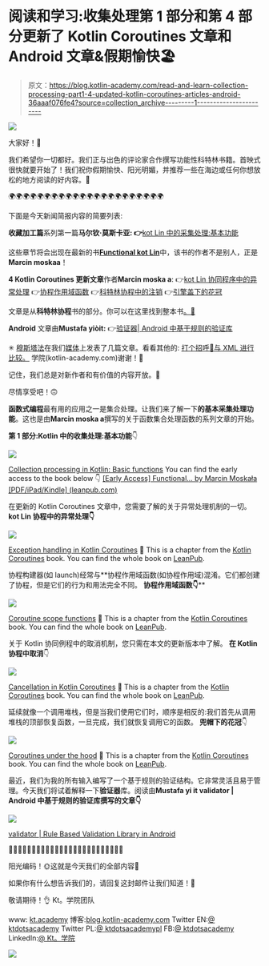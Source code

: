 # 阅读和学习:收集处理第 1 部分和第 4 部分更新了 Kotlin Coroutines 文章和 Android 文章&假期愉快🏖

> 原文：<https://blog.kotlin-academy.com/read-and-learn-collection-processing-part1-4-updated-kotlin-coroutines-articles-android-36aaaf076fe4?source=collection_archive---------1----------------------->

![](img/40bbc638885d30c036641b7d5aa25cbb.png)

大家好！🙂

我们希望你一切都好。我们正与出色的评论家合作撰写功能性科特林书籍。首映式很快就要开始了！我们祝你假期愉快、阳光明媚，并推荐一些在海边或任何你想放松的地方阅读的好内容。🌴

🌍🌍🌍🌍🌍🌍🌍🌍🌍🌍🌍🌍🌍🌍🌍🌍🌍🌍🌍🌍🌍🌍

下面是今天新闻简报内容的简要列表:

**收藏加工篇**系列第一篇**马尔钦·莫斯卡亚:
👉**[kot Lin 中的采集处理:基本功能](https://kt.academy/article/fk-cp-basic)

这些章节将会出现在最新的书[**Functional kot Lin**](https://leanpub.com/kotlin_functional)中，该书的作者不是别人，正是**Marcin moskaa**！

**4 Kotlin Coroutines 更新文章**作者**Marcin moska a**:
👉[kot Lin 协同程序中的异常处理](https://kt.academy/article/cc-exception-handling)
👉[协程作用域函数](https://kt.academy/article/cc-scoping-functions)
👉[科特林协程中的注销](https://kt.academy/article/cc-cancellation)
👉[引擎盖下的花冠](https://kt.academy/article/cc-under-the-hood)

文章是从**科特林协程**书的部分。你可以在这里找到整本书[。📖](https://leanpub.com/coroutines/)

**Android** 文章由**Mustafa yiòit:**
👉[验证器| Android 中基于规则的验证库](/validator-rule-based-validation-library-in-android-2058e8d6c27)

✳ [穆斯塔法](https://mustafayigitt.medium.com/)在我们[媒体](https://blog.kotlin-academy.com/)上发表了几篇文章。看看其他的:
[打个招呼👋与 XML 进行比较。](/say-hello-to-jetpack-compose-and-compare-with-xml-6bc6053aec13)
学院(kotlin-academy.com)谢谢！👏

记住，我们总是对新作者和有价值的内容开放。📝

尽情享受吧！🙃

**函数式编程**最有用的应用之一是集合处理。让我们来了解一下**的基本采集处理功能**。这也是由**Marcin moska a**撰写的关于函数集合处理函数的系列文章的开始。

**第 1 部分:Kotlin 中的收集处理:基本功能**👇

[![](img/d5d06a269f3f60defd81315b6ad48fc8.png)](https://kt.academy/article/fk-cp-basic)

[Collection processing in Kotlin: Basic functions](https://kt.academy/article/fk-cp-basic)
You can find the early access to the book below 👇
[[Early Access] Functional… by Marcin Moskała [PDF/iPad/Kindle] (leanpub.com)](https://leanpub.com/kotlin_functional)

在更新的 Kotlin Coroutines 文章中，您需要了解的关于异常处理机制的一切。
**kot Lin 协程中的异常处理👇**

[![](img/df5d911cb1662ee5931bddae2ed04512.png)](https://kt.academy/article/cc-exception-handling)

[Exception handling in Kotlin Coroutines](https://kt.academy/article/cc-exception-handling)
🔻 This is a chapter from the [Kotlin Coroutines](https://kt.academy/book/coroutines) book. You can find the whole book on [LeanPub](https://leanpub.com/coroutines/).

协程构建器(如 launch)经常与**协程作用域函数(如协程作用域)混淆。它们都创建了协程，但是它们的行为和用法完全不同。
**协程作用域函数👇****

[![](img/29f11db840718623611ce87edc52db9f.png)](https://kt.academy/article/cc-scoping-functions)

[Coroutine scope functions](https://kt.academy/article/cc-scoping-functions)
🔻 This is a chapter from the [Kotlin Coroutines](https://kt.academy/book/coroutines) book. You can find the whole book on [LeanPub](https://leanpub.com/coroutines/).

关于 Kotlin 协同例程中的取消机制，您只需在本文的更新版本中了解。
**在 Kotlin 协程中取消**👇

[![](img/7cb00f11bf91f9f6ba060c92e2ccbb7b.png)](https://kt.academy/article/cc-cancellation)

[Cancellation in Kotlin Coroutines](https://kt.academy/article/cc-cancellation)
🔻 This is a chapter from the [Kotlin Coroutines](https://kt.academy/book/coroutines) book. You can find the whole book on [LeanPub](https://leanpub.com/coroutines/).

延续就像一个调用堆栈，但是当我们使用它们时，顺序是相反的:我们首先从调用堆栈的顶部恢复函数，一旦完成，我们就恢复调用它的函数。
**兜帽下的花冠**👇

[![](img/14c1bbcb46684c4cad55455f52d9cd0e.png)](https://kt.academy/article/cc-under-the-hood)

[Coroutines under the hood](https://kt.academy/article/cc-under-the-hood)
🔻 This is a chapter from the [Kotlin Coroutines](https://kt.academy/book/coroutines) book. You can find the whole book on [LeanPub](https://leanpub.com/coroutines/).

最近，我们为我的所有输入编写了一个基于规则的验证结构。它非常灵活且易于管理。今天我们将试着解释一下**验证器**库。阅读由**Mustafa yi it
validator | Android 中基于规则的验证库撰写的文章👇**

[![](img/bee0307b3c5ae840b1914a4e4141575a.png)](https://blog.kotlin-academy.com/validator-rule-based-validation-library-in-android-2058e8d6c27)

[validator | Rule Based Validation Library in Android](/validator-rule-based-validation-library-in-android-2058e8d6c27)

🌴🌞🌴🌞🌴🌞🌴🌞🌴🌞🌴🌞🌴🌞🌴🌞🌴🌞🌴🌞🌴🌞🌴🌞🌴

阳光编码！🌞这就是今天我们的全部内容🙂

如果你有什么想告诉我们的，请回复这封邮件让我们知道！💌

敬请期待！👌
Kt。学院团队

www: [kt.academy](https://kt.academy/)
博客:[blog.kotlin-academy.com](http://blog.kotlin-academy.com/)
Twitter EN:[@ ktdotsacademy](https://twitter.com/ktdotacademy)
Twitter PL:[@ ktdotsacademypl](https://twitter.com/ktdotacademyPL)
FB:[@ ktdotsacademy](https://www.facebook.com/KtDotAcademy)
LinkedIn:[@ Kt。学院](https://www.linkedin.com/company/kt-academy/)

[![](img/4546b48f64502dea5d3dea5a194b64f0.png)](http://kt.academy)